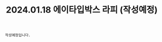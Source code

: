 ﻿---
title: 2024.01.18 에이타입박스 라피 (작성예정)
categories: [2024년촬영]
comments: false
# thumbnail: 
---

`작성예정입니다.`
